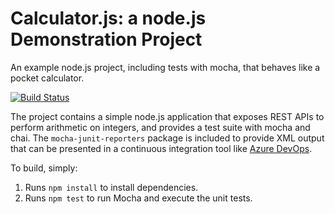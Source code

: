 Calculator.js: a node.js Demonstration Project
==============================================
An example node.js project, including tests with mocha, that behaves like
a pocket calculator.

[![Build Status](https://dev.azure.com/poqwe/Integrating%20External%20Source%20Control%20with%20Azure%20Pipelines/_apis/build/status/poqwe.calculator?branchName=master)](https://dev.azure.com/poqwe/Integrating%20External%20Source%20Control%20with%20Azure%20Pipelines/_build/latest?definitionId=17&branchName=master)

The project contains a simple node.js application that exposes REST APIs
to perform arithmetic on integers, and provides a test suite with mocha
and chai.  The `mocha-junit-reporters` package is included to provide XML
output that can be presented in a continuous integration tool like
[Azure DevOps](https://azure.com/devops).

To build, simply:

1. Runs `npm install` to install dependencies.
2. Runs `npm test` to run Mocha and execute the unit tests.

